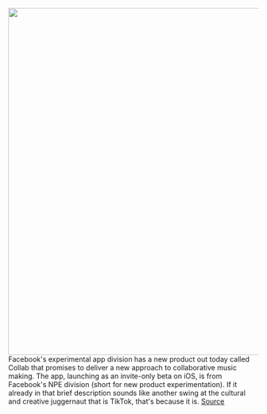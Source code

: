 <img src='https://cdn.vox-cdn.com/thumbor/scs-1DNp6LmrACmU6XNHiHbWkr0=/0x0:5121x3048/1200x800/filters:focal(2152x1115:2970x1933)/cdn.vox-cdn.com/uploads/chorus_image/image/66848887/Hero_Image.0.png' width='700px' /><br/>
Facebook's experimental app division has a new product out today called Collab that promises to deliver a new approach to collaborative music making. The app, launching as an invite-only beta on iOS, is from Facebook's NPE division (short for new product experimentation). If it already in that brief description sounds like another swing at the cultural and creative juggernaut that is TikTok, that's because it is.
<a href='https://www.theverge.com/2020/5/27/21270640/facebook-collab-npe-invite-only-beta-release-music-making-app'> Source <a/>